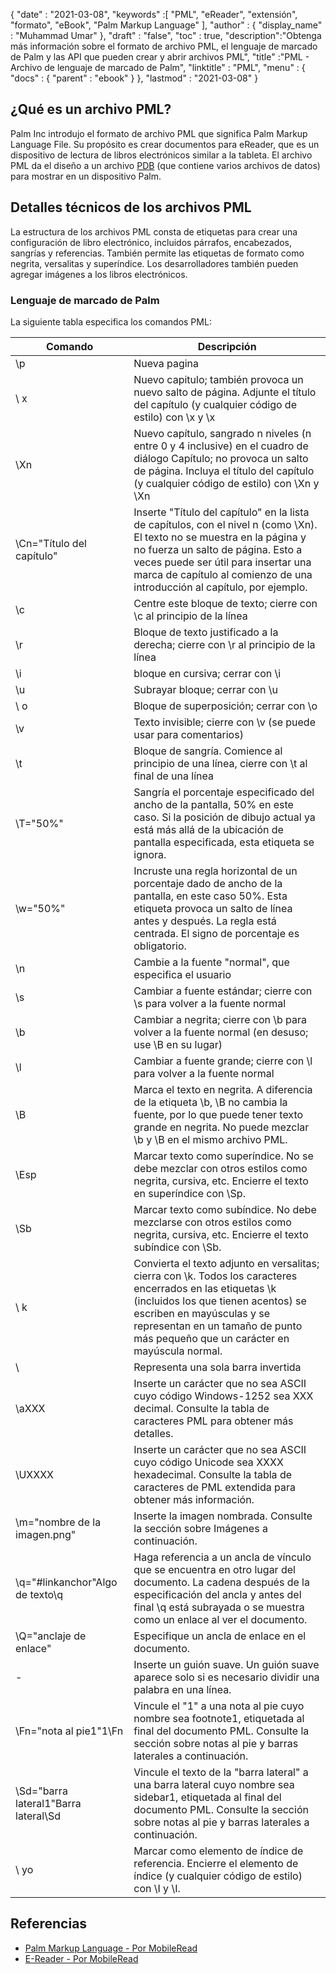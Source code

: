 {
  "date" : "2021-03-08",
  "keywords" :[ "PML", "eReader", "extensión", "formato", "eBook", "Palm Markup Language" ],
  "author" : {
    "display_name" : "Muhammad Umar"
},
  "draft" : "false",
  "toc" : true,
  "description":"Obtenga más información sobre el formato de archivo PML, el lenguaje de marcado de Palm y las API que pueden crear y abrir archivos PML",
  "title" :"PML - Archivo de lenguaje de marcado de Palm",
  "linktitle" : "PML",
  "menu" : {
    "docs" : {
      "parent" : "ebook"
}
},
  "lastmod" : "2021-03-08"
}

## ¿Qué es un archivo PML?

Palm Inc introdujo el formato de archivo PML que significa Palm Markup Language File. Su propósito es crear documentos para eReader, que es un dispositivo de lectura de libros electrónicos similar a la tableta. El archivo PML da el diseño a un archivo [PDB](/es/programming/pdb/) (que contiene varios archivos de datos) para mostrar en un dispositivo Palm.

## Detalles técnicos de los archivos PML

La estructura de los archivos PML consta de etiquetas para crear una configuración de libro electrónico, incluidos párrafos, encabezados, sangrías y referencias. También permite las etiquetas de formato como negrita, versalitas y superíndice. Los desarrolladores también pueden agregar imágenes a los libros electrónicos.

### Lenguaje de marcado de Palm
La siguiente tabla especifica los comandos PML:

|Comando|Descripción|
---|---|
| \p | Nueva pagina |
| \ x | Nuevo capitulo; también provoca un nuevo salto de página. Adjunte el título del capítulo (y cualquier código de estilo) con \x y \x |
| \Xn | Nuevo capítulo, sangrado n niveles (n entre 0 y 4 inclusive) en el cuadro de diálogo Capítulo; no provoca un salto de página. Incluya el título del capítulo (y cualquier código de estilo) con \Xn y \Xn |
| \Cn="Título del capítulo" | Inserte "Título del capítulo" en la lista de capítulos, con el nivel n (como \Xn). El texto no se muestra en la página y no fuerza un salto de página. Esto a veces puede ser útil para insertar una marca de capítulo al comienzo de una introducción al capítulo, por ejemplo. |
| \c | Centre este bloque de texto; cierre con \c al principio de la línea |
| \r | Bloque de texto justificado a la derecha; cierre con \r al principio de la línea |
| \i | bloque en cursiva; cerrar con \i |
| \u | Subrayar bloque; cerrar con \u |
| \ o | Bloque de superposición; cerrar con \o |
| \v | Texto invisible; cierre con \v (se puede usar para comentarios) |
| \t | Bloque de sangría. Comience al principio de una línea, cierre con \t al final de una línea |
| \T="50%" | Sangría el porcentaje especificado del ancho de la pantalla, 50% en este caso. Si la posición de dibujo actual ya está más allá de la ubicación de pantalla especificada, esta etiqueta se ignora. |
| \w="50%" | Incruste una regla horizontal de un porcentaje dado de ancho de la pantalla, en este caso 50%. Esta etiqueta provoca un salto de línea antes y después. La regla está centrada. El signo de porcentaje es obligatorio. |
| \n | Cambie a la fuente "normal", que especifica el usuario |
| \s | Cambiar a fuente estándar; cierre con \s para volver a la fuente normal |
| \b | Cambiar a negrita; cierre con \b para volver a la fuente normal (en desuso; use \B en su lugar) |
| \l | Cambiar a fuente grande; cierre con \l para volver a la fuente normal |
| \B | Marca el texto en negrita. A diferencia de la etiqueta \b, \B no cambia la fuente, por lo que puede tener texto grande en negrita. No puede mezclar \b y \B en el mismo archivo PML. |
| \Esp | Marcar texto como superíndice. No se debe mezclar con otros estilos como negrita, cursiva, etc. Encierre el texto en superíndice con \Sp. |
| \Sb | Marcar texto como subíndice. No debe mezclarse con otros estilos como negrita, cursiva, etc. Encierre el texto subíndice con \Sb. |
| \ k | Convierta el texto adjunto en versalitas; cierra con \k. Todos los caracteres encerrados en las etiquetas \k (incluidos los que tienen acentos) se escriben en mayúsculas y se representan en un tamaño de punto más pequeño que un carácter en mayúscula normal. |
| \\ | Representa una sola barra invertida |
| \aXXX | Inserte un carácter que no sea ASCII cuyo código Windows-1252 sea XXX decimal. Consulte la tabla de caracteres PML para obtener más detalles. |
| \UXXXX | Inserte un carácter que no sea ASCII cuyo código Unicode sea XXXX hexadecimal. Consulte la tabla de caracteres de PML extendida para obtener más información. |
| \m="nombre de la imagen.png" | Inserte la imagen nombrada. Consulte la sección sobre Imágenes a continuación. |
| \q="#linkanchor"Algo de texto\q | Haga referencia a un ancla de vínculo que se encuentra en otro lugar del documento. La cadena después de la especificación del ancla y antes del final \q está subrayada o se muestra como un enlace al ver el documento. |
| \Q="anclaje de enlace" | Especifique un ancla de enlace en el documento. |
| \- | Inserte un guión suave. Un guión suave aparece solo si es necesario dividir una palabra en una línea. |
| \Fn="nota al pie1"1\Fn | Vincule el "1" a una nota al pie cuyo nombre sea footnote1, etiquetada al final del documento PML. Consulte la sección sobre notas al pie y barras laterales a continuación. |
| \Sd="barra lateral1"Barra lateral\Sd | Vincule el texto de la "barra lateral" a una barra lateral cuyo nombre sea sidebar1, etiquetada al final del documento PML. Consulte la sección sobre notas al pie y barras laterales a continuación. |
| \ yo | Marcar como elemento de índice de referencia. Encierre el elemento de índice (y cualquier código de estilo) con \I y \I.|
 


## Referencias

* [Palm Markup Language - Por MobileRead](https://wiki.mobileread.com/wiki/EReader)
* [E-Reader - Por MobileRead](https://en.wikipedia.org/wiki/E-reader)

